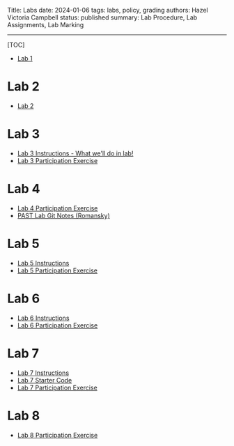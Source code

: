 Title: Labs
date: 2024-01-06
tags: labs, policy, grading
authors: Hazel Victoria Campbell
status: published
summary: Lab Procedure, Lab Assignments, Lab Marking

----

[TOC]

* [Lab 1]({filename}/labs/lab1.md)

# Lab 2

* [Lab 2]({filename}/labs/lab2_instructions.md)


# Lab 3

* [Lab 3 Instructions - What we'll do in lab!]({filename}/labs/lab3_inst.md)
* [Lab 3 Participation Exercise]({filename}/labs/lab3_part.md)

# Lab 4

* [Lab 4 Participation Exercise]({filename}/labs/lab4_part.md)
* [PAST Lab Git Notes (Romansky)]({filename}/labs/past_notes.md)

# Lab 5

* [Lab 5 Instructions]({filename}/labs/lab5_instruct.md)
* [Lab 5 Participation Exercise]({filename}/labs/lab5_part.md)

# Lab 6

* [Lab 6 Instructions]({filename}/labs/lab6_instruct.md)
* [Lab 6 Participation Exercise]({filename}/labs/lab6_part.md)

# Lab 7

* [Lab 7 Instructions]({filename}/labs/lab7_instruct.md)
* [Lab 7 Starter Code]({attach}slides/Lab_7_starter_code.zip)
* [Lab 7 Participation Exercise]({filename}/labs/lab7_part.md)

# Lab 8

* [Lab 8 Participation Exercise]({filename}/labs/lab8_part.md)